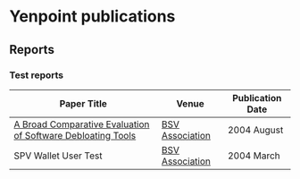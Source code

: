 # Yenpoint publications

## Reports

### Test reports

| Paper Title                                                                                                                                                                                | Venue                                                     | Publication Date |
| ------------------------------------------------------------------------------------------------------------------------------------------------------------------------------------------ | --------------------------------------------------------- | ---------------- |
| [A Broad Comparative Evaluation of Software Debloating Tools](<https://github.com/Yenpoint/publications/blob/main/reports/20240820Py-SDK%20User%20Test%20Report%20(Summary%20Report).pdf>) | [BSV Association](https://association.bsvblockchain.org/) | 2004 August      |
| SPV Wallet User Test                                                                                                                                                                       | [BSV Association](https://association.bsvblockchain.org/) | 2004 March       |
